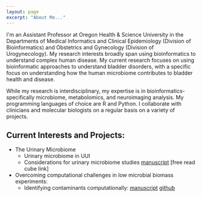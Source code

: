 ```yaml
---
layout: page
excerpt: "About Me..."
---
```


I'm an Assistant Professor at Oregon Health & Science University in the Departments of Medical Informatics and Clinical Epidemiology (Division of Bioinformatics) and Obstetrics and Gynecology (Division of Urogynecology).  My research interests broadly span using bioinformatics to understand complex human disease. My current research focuses on using bioinformatic approaches to understand bladder disorders, with a specific focus on understanding how the human microbiome contributes to bladder health and disease.  

While my research is interdisciplinary, my expertise is in bioinformatics- specifically microbiome, metabolomics, and neuroimaging analysis. My programming languages of choice are R and Python.  I collaborate with clinicians and molecular biologists on a regular basis on a variety of projects. 

## Current Interests and Projects:

- The Urinary Microbiome
  - Urinary microbiome in UUI
  - Considerations for urinary microbiome studies [manuscript](https://www.nature.com/articles/s41585-018-0104-z) [free read cube link]
- Overcoming computational challenges in low microbial biomass experiments: 
  - Identifying contaminants computationally: [manuscript](https://msystems.asm.org/content/4/4/e00290-19) [github](https://lakarstens.github.io/ControllingContaminants16S/Analyses/ControllingContaminants16S.html)

